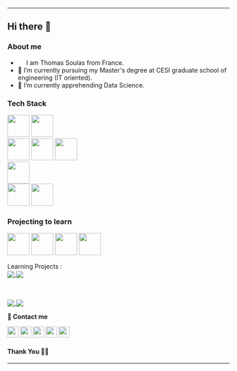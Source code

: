 ***********************************
## Hi there 👋

### About me
- <img src ="https://s3.amazonaws.com/pix.iemoji.com/images/emoji/apple/ios-12/256/boy-light-skin-tone.png" height= 15px width = 15px> I am Thomas Soulas from France.
- 🔭 I’m currently pursuing my Master's degree at CESI graduate school of engineering (IT oriented).
- 🌱 I’m currently apprehending Data Science.

### Tech Stack
<b></b>
<code><a href="https://www.python.org/" target="_blank"><img height="50" src="https://www.vectorlogo.zone/logos/python/python-ar21.svg"></a></code>
<code><a href="https://jupyter.org/" target="_blank"><img height="50" src="https://www.vectorlogo.zone/logos/jupyter/jupyter-ar21.svg"></a></code>
<br>
<code><a href="https://nodejs.org/en/" target="_blank"><img height="50" src="https://www.vectorlogo.zone/logos/nodejs/nodejs-ar21.svg"></a></code>
<code><a href="https://www.javascript.com/" target="_blank"><img height="50" src="https://www.vectorlogo.zone/logos/javascript/javascript-ar21.svg"></a></code>
<code><a href="https://reactjs.org/" target="_blank"><img height="50" src="https://www.vectorlogo.zone/logos/reactjs/reactjs-ar21.svg"></a></code>
<br>
<code><a href="https://www.mongodb.com/" target="_blank"><img height="50" src="https://www.vectorlogo.zone/logos/mongodb/mongodb-ar21.svg"></a></code>
<br>
<code><a href="https://code.visualstudio.com/" target="_blank"><img height="50" src="https://www.vectorlogo.zone/logos/visualstudio_code/visualstudio_code-ar21.svg"></a></code>
<code><a href="https://git-scm.com/" target="_blank"><img height="50" src="https://www.vectorlogo.zone/logos/git-scm/git-scm-ar21.svg"></a></code>
<br>
### Projecting to learn 
<b></b>
<code><a href="https://angular.io/" target="_blank"><img height="50" src="https://www.vectorlogo.zone/logos/angular/angular-ar21.svg"></a></code>
<code><a href="https://www.r-project.org/" target="_blank"><img height="50" src="https://www.vectorlogo.zone/logos/r-project/r-project-ar21.svg"></a></code>
<code><a href="https://www.tensorflow.org/" target="_blank"><img height="50" src="https://www.vectorlogo.zone/logos/tensorflow/tensorflow-ar21.svg"></a></code>
<code><a href="https://pytorch.org/" target="_blank"><img height="50" src="https://www.vectorlogo.zone/logos/pytorch/pytorch-ar21.svg"></a></code>
<br>

Learning Projects :
<br>
<a href="https://github.com/SacreLearning/Exercice-Data-Analytics">
  <img align="center" src="https://github-readme-stats.vercel.app/api/pin/?username=SacreLearning&repo=Exercice-Data-Analytics" />
</a>
<a href="https://github.com/SacreLearning/Starcraft2-AI">
  <img align="center" src="https://github-readme-stats.vercel.app/api/pin/?username=SacreLearning&repo=Starcraft2-AI" />
</a>
<br>

##

<br>
<a href="https://github.com/Sacrezar">
  <img align="center" src="https://github-readme-stats.vercel.app/api?username=sacrezar&count_private=true&show_icons=true&theme=vision-friendly-dark" />
</a>
<a href="https://github.com/Sacrezar">
  <img align="center" src="https://github-readme-stats.vercel.app/api/top-langs/?username=Sacrezar&count_private=true&layout=compact&theme=vision-friendly-dark" />
</a>

<br>

**💬 Contact me**

<a href="https://www.linkedin.com/in/thomas-soulas-53514b161/" target="_blank"><img height="25" src="https://www.vectorlogo.zone/logos/linkedin/linkedin-icon.svg"></a>
<a href="https://github.com/Sacrezar" target="_blank"><img height="25" src="https://www.vectorlogo.zone/logos/github/github-icon.svg"></a>
<a href="https://www.twitter.com/Sacrezar" target="_blank"><img height="25" src="https://www.vectorlogo.zone/logos/twitter/twitter-icon.svg"></a>
<a href="mailto:thomas.soulas@viacesi.fr" target="_blank"><img height="25" src="https://www.vectorlogo.zone/logos/gmail/gmail-icon.svg"></a>
<a href="https://www.youtube.com/user/sacrezar" target="_blank"><img height="25" src="https://www.vectorlogo.zone/logos/youtube/youtube-icon.svg"></a>


#### Thank You 🙏🏼
***********************************
